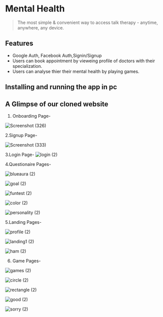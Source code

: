 # Mental Health

> The most simple & convenient way to access talk therapy - anytime, anywhere, any device.


## Features

- Google Auth, Facebook Auth,Signin/Signup
- Users can book appointment by vieweing profile of doctors with their specialization.
- Users can analyse thier their mental health by playing games.



## Installing and running the app in pc



## A Glimpse of our cloned website

1. Onboarding Page-

![Screenshot (326)](https://user-images.githubusercontent.com/86404961/141604055-a1e16a47-3149-49dd-8903-281e0cf524ef.png)

2.Signup Page-

![Screenshot (333)](https://user-images.githubusercontent.com/86404961/141604093-3a2cfda6-061c-4d85-9698-ea33ca0a8ac2.png)

3.Login Page-
![login (2)](https://user-images.githubusercontent.com/86404961/141604109-0ac7ffe7-8457-41d9-b44f-3f2faaafaf60.png)

4.Questionaire Pages-

![blueaura (2)](https://user-images.githubusercontent.com/86404961/141604169-74e7fd75-ee65-4fdf-a219-0c12f7b548ac.png)

![goal (2)](https://user-images.githubusercontent.com/86404961/141604184-64106aac-dec2-4331-b425-be0eaafe2d18.png)

![funtest (2)](https://user-images.githubusercontent.com/86404961/141604192-fbb4f66d-6719-4172-925d-61245eb59024.png)

![color (2)](https://user-images.githubusercontent.com/86404961/141604212-04ab0e03-0c6b-404f-9257-76bd3afb1837.png)

![personality (2)](https://user-images.githubusercontent.com/86404961/141604227-6a31efd5-61e9-4e0c-80ad-4ddd800bbafa.png)

5.Landing Pages-

![profile (2)](https://user-images.githubusercontent.com/86404961/141604268-90081f70-fe13-4c36-bd27-b54b2e2045d2.png)

![landing1 (2)](https://user-images.githubusercontent.com/86404961/141604283-f190a8b6-cb93-427c-8b53-e8ee75c42a48.png)

![ham (2)](https://user-images.githubusercontent.com/86404961/141604299-334c86fb-29fb-4740-bf16-ed1511da85d5.png)

6. Game Pages-

![games (2)](https://user-images.githubusercontent.com/86404961/141604343-9442ee0c-9ba1-4a10-82cc-860e36629b37.png)

![circle (2)](https://user-images.githubusercontent.com/86404961/141604354-f2ae99d5-e322-4676-8281-68509b2b1181.png)

![rectangle (2)](https://user-images.githubusercontent.com/86404961/141604361-c1ae7673-452e-454c-8914-bd457f852dc4.png)

![good (2)](https://user-images.githubusercontent.com/86404961/141604369-0fcdb5db-23d6-42b2-91d9-b83df20d3ca1.png)

![sorry (2)](https://user-images.githubusercontent.com/86404961/141604376-2b30d131-9585-4ca4-b479-708a24511a62.png)



